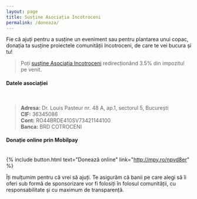 ```yaml
---
layout: page
title: Susține Asociația Incotroceni
permalink: /doneaza/
---
```


Fie că ajuți pentru a susține un eveniment sau pentru plantarea unui copac, donația ta susține proiectele comunității Incotroceni, de care te vei bucura și tu!

> Poți [susține Asociația Incotroceni](https://redirectioneaza.ro/incotroceni) redirecționând 3.5% din impozitul pe venit.

#### Datele asociației
&nbsp;
>**Adresa:**  Dr. Louis Pasteur nr. 48 A, ap.1, sectorul 5, București  
>**CIF:** 36345086  
>**Cont:**  RO44BRDE410SV73421144100  
>**Banca:** BRD  COTROCENI

#### Donație online prin Mobilpay
&nbsp;  
{% include button.html text="Donează online" link="http://mpy.ro/npvd8er" %}

Îți mulțumim pentru că vrei să ajuți. Te asigurăm că banii pe care alegi să îi oferi sub formă de sponsorizare vor fi folosiți în folosul comunității, cu responsabilitate și cu maximum de transparență.
